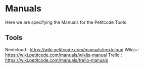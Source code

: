 <!-- TITLE: Manuals -->
<!-- SUBTITLE: A quick summary of Manuals -->

# Manuals

Here we are specifying the Manuals for the Petitcode Tools

## Tools

Nextcloud : https://wiki.petitcode.com/manuals/nextcloud
Wikijs : https://wiki.petitcode.com/manuals/wikijs-manual
Trello : https://wiki.petitcode.com/manuals/trello-manuals

